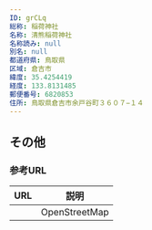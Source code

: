 ```yaml
---
ID: grCLq
総称: 稲荷神社
名称: 清熊稲荷神社
名称読み: null
別名: null
都道府県: 鳥取県
区域: 倉吉市
緯度: 35.4254419
経度: 133.8131485
郵便番号: 6820853
住所: 鳥取県倉吉市余戸谷町３６０７−１４
---
```


## その他

### 参考URL

| URL | 説明          |
| --- | ------------- |
|     | OpenStreetMap |
